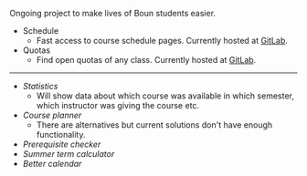 Ongoing project to make lives of Boun students easier.

- Schedule
  - Fast access to course schedule pages. Currently hosted at [GitLab](https://fusuy.gitlab.io/schedule).
- Quotas
  - Find open quotas of any class. Currently hosted at [GitLab](https://fusuy.gitlab.io/quotas).

---

- *Statistics*
  - Will show data about which course was available in which semester, which instructor was giving the course etc.
- *Course planner*
  - There are alternatives but current solutions don't have enough functionality.  
- *Prerequisite checker*
- *Summer term calculator*
- *Better calendar*
